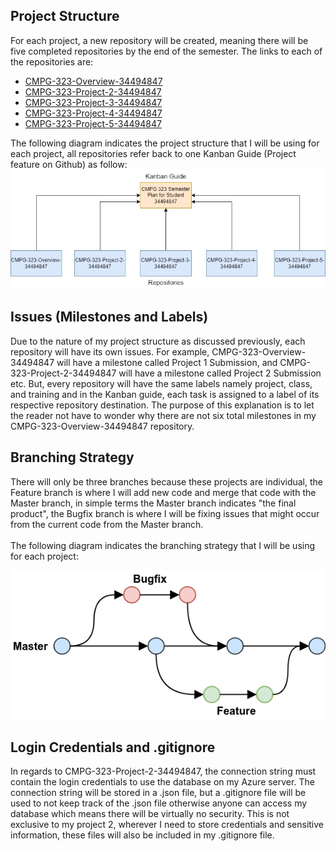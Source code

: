 <h2>Project Structure</h2>
<p>For each project, a new repository will be created, meaning there will be five completed repositories by the end of the semester. The links to each of the repositories are: 
    <ul>
        <li><a href="https://github.com/MarcelloClaud/CMPG-323-Overview-34494847">CMPG-323-Overview-34494847</a></li>
        <li><a href="https://github.com/MarcelloClaud/CMPG-323-Project-2-34494847">CMPG-323-Project-2-34494847</a></li>
        <li><a href="https://github.com/MarcelloClaud/CMPG-323-Project-3-34494847">CMPG-323-Project-3-34494847</a></li>
        <li><a href="https://github.com/MarcelloClaud/CMPG-323-Project-4-34494847">CMPG-323-Project-4-34494847</a></li>
        <li><a href="https://github.com/MarcelloClaud/CMPG-323-Project-5-34494847">CMPG-323-Project-5-34494847</a></li>
    </ul>
    The following diagram indicates the project structure that I will be using for each project, all repositories refer back to one Kanban Guide (Project feature on Github) as follow:
    <img src="structurestrat.jpg" alt="Branching strategy to be used within each project"/>
</p>

<h2>Issues (Milestones and Labels)</h2>
Due to the nature of my project structure as discussed previously, each repository will have its own issues. For example, CMPG-323-Overview-34494847 will have a milestone called Project 1 Submission, and CMPG-323-Project-2-34494847 will have a milestone called Project 2 Submission etc. But, every repository will have the same labels namely project, class, and training and in the Kanban guide, each task is assigned to a label of its respective repository destination. The purpose of this explanation is to let the reader not have to wonder why there are not six total milestones in my CMPG-323-Overview-34494847 repository.

<h2>Branching Strategy</h2>
<p>There will only be three branches because these projects are individual, the Feature branch is where I will add new code and merge that code with the Master branch, in simple terms the Master branch indicates "the final product", the Bugfix branch is where I will be fixing issues that might occur from the current code from the Master branch.<br /> <br />
The following diagram indicates the branching strategy that I will be using for each project:</p>
<img src="branchstrat.jpg" alt="Branching strategy to be used within each project"/>

<h2>Login Credentials and .gitignore</h2>
<p>In regards to CMPG-323-Project-2-34494847, the connection string must contain the login credentials to use the database on my Azure server. The connection string will be stored in a .json file, but a .gitignore file will be used to not keep track of the .json file otherwise anyone can access my database which means there will be virtually no security. This is not exclusive to my project 2, wherever I need to store credentials and sensitive information, these files will also be included in my .gitignore file.</p>

